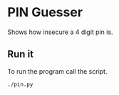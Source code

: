 # PIN Guesser
Shows how insecure a 4 digit pin is.

## Run it
To run the program call the script.

```
./pin.py
```
